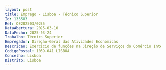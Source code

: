 ```yaml
--- 
layout: post
title: Emprego - Lisboa - Técnico Superior
Id: 133583
Ref: OE202503/0235
DataAbertura: 2025-03-10
DataFecho: 2025-03-24
Trabalho: Técnico Superior
Empregador: Direção-Geral das Atividades Económicas
Descricao: Exercício de funções na Direção de Serviços do Comércio Internacional da DGAE  artigo 6º da Portaria nº 316 2015, de 30 de setembro.
CodigoPostal: 1069-041 LISBOA
Concelho: Lisboa
Distrito: Lisboa
--- 
```

